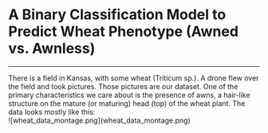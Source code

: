 # A Binary Classification Model to Predict Wheat Phenotype (Awned vs. Awnless)
<hr>
There is a field in Kansas, with some wheat (Triticum sp.). A drone flew over the field and took pictures.
Those pictures are our dataset. One of the primary characteristics we care about is the presence of awns, a hair-like structure on the mature (or maturing) head (top) of the wheat plant. The data looks mostly like this:<br/>  
![wheat_data_montage.png](wheat_data_montage.png)
